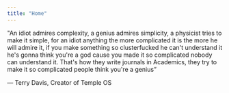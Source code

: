 ```yaml
---
title: "Home"
---
```


"An idiot admires complexity, a genius admires simplicity, a physicist tries to
make it simple, for an idiot anything the more complicated it is the more he will
admire it, if you make something so clusterfucked he can't understand it he's
gonna think you're a god cause you made it so complicated nobody can understand
it. That's how they write journals in Academics, they try to make it so complicated
people think you're a genius”

— Terry Davis, Creator of Temple OS
